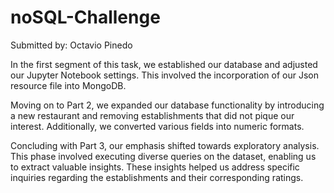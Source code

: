 # noSQL-Challenge

Submitted by: Octavio Pinedo

In the first segment of this task, we established our database and adjusted our Jupyter Notebook settings. This involved the incorporation of our Json resource file into MongoDB.

Moving on to Part 2, we expanded our database functionality by introducing a new restaurant and removing establishments that did not pique our interest. Additionally, we converted various fields into numeric formats.

Concluding with Part 3, our emphasis shifted towards exploratory analysis. This phase involved executing diverse queries on the dataset, enabling us to extract valuable insights. These insights helped us address specific inquiries regarding the establishments and their corresponding ratings.
